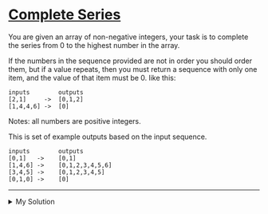 # [Complete Series](https://www.codewars.com/kata/580a4001d6df740d61000301)

You are given an array of non-negative integers, your task is to complete the series from 0 to the highest number in the
array.

If the numbers in the sequence provided are not in order you should order them, but if a value repeats, then you must
return a sequence with only one item, and the value of that item must be 0. like this:

    inputs        outputs
    [2,1]     ->  [0,1,2]
    [1,4,4,6] ->  [0]

Notes: all numbers are positive integers.

This is set of example outputs based on the input sequence.

    inputs        outputs
    [0,1]   ->    [0,1]
    [1,4,6] ->    [0,1,2,3,4,5,6]
    [3,4,5] ->    [0,1,2,3,4,5]
    [0,1,0] ->    [0]

---

<details><summary>My Solution</summary>

```js
function completeSeries(arr) {
  const sorted = [...arr].sort((a, b) => a - b);
  let hasDup = false;
  for (let i = 1; i < sorted.length; i++) {
    if (sorted[i] === sorted[i - 1]) hasDup = true;
  }

  return hasDup ? [0] : Array.from({ length: sorted.pop() + 1 }, (_, i) => i);
}
```

</details>
